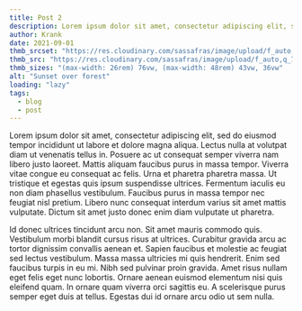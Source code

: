 ```yaml
---
title: Post 2
description: Lorem ipsum dolor sit amet, consectetur adipiscing elit, sed do eiusmod tempor incididunt ut labore et dolore magna aliqua. Lectus nulla at volutpat diam ut venenatis tellus in.
author: Krank
date: 2021-09-01
thmb_srcset: "https://res.cloudinary.com/sassafras/image/upload/f_auto,q_70,w_320/v1614005783/20201021_180218_jtmeev.jpg 320w, https://res.cloudinary.com/sassafras/image/upload/f_auto,q_70,w_415/v1614005783/20201021_180218_jtmeev.jpg 415w, https://res.cloudinary.com/sassafras/image/upload/f_auto,q_70,w_550/v1614005783/20201021_180218_jtmeev.jpg 550w"
thmb_src: "https://res.cloudinary.com/sassafras/image/upload/f_auto,q_70,w_550/v1614005783/20201021_180218_jtmeev.jpg 550w"
thmb_sizes: "(max-width: 26rem) 76vw, (max-width: 48rem) 43vw, 36vw"
alt: "Sunset over forest"
loading: "lazy"
tags:
  - blog
  - post
---
```

Lorem ipsum dolor sit amet, consectetur adipiscing elit, sed do eiusmod tempor incididunt ut labore et dolore magna aliqua. Lectus nulla at volutpat diam ut venenatis tellus in. Posuere ac ut consequat semper viverra nam libero justo laoreet. Mattis aliquam faucibus purus in massa tempor. Viverra vitae congue eu consequat ac felis. Urna et pharetra pharetra massa. Ut tristique et egestas quis ipsum suspendisse ultrices. Fermentum iaculis eu non diam phasellus vestibulum. Faucibus purus in massa tempor nec feugiat nisl pretium. Libero nunc consequat interdum varius sit amet mattis vulputate. Dictum sit amet justo donec enim diam vulputate ut pharetra.

Id donec ultrices tincidunt arcu non. Sit amet mauris commodo quis. Vestibulum morbi blandit cursus risus at ultrices. Curabitur gravida arcu ac tortor dignissim convallis aenean et. Sapien faucibus et molestie ac feugiat sed lectus vestibulum. Massa massa ultricies mi quis hendrerit. Enim sed faucibus turpis in eu mi. Nibh sed pulvinar proin gravida. Amet risus nullam eget felis eget nunc lobortis. Ornare aenean euismod elementum nisi quis eleifend quam. In ornare quam viverra orci sagittis eu. A scelerisque purus semper eget duis at tellus. Egestas dui id ornare arcu odio ut sem nulla.
